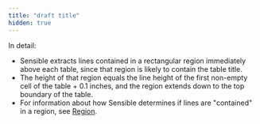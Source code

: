 ```yaml
---
title: "draft title"
hidden: true
---
```






 In detail:

-  Sensible extracts lines contained in a rectangular region immediately above each table, since that region is likely to contain the table title. 
-  The height of that region equals the line height of the first non-empty cell of the table + 0.1 inches, and the region extends down to the top boundary of the table.
-  For information about how Sensible determines if lines are "contained" in a region, see [Region](doc:region).